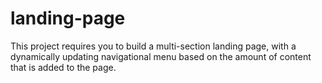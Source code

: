 # landing-page
This project requires you to build a multi-section landing page, with a dynamically updating navigational menu based on the amount of content that is added to the page.
